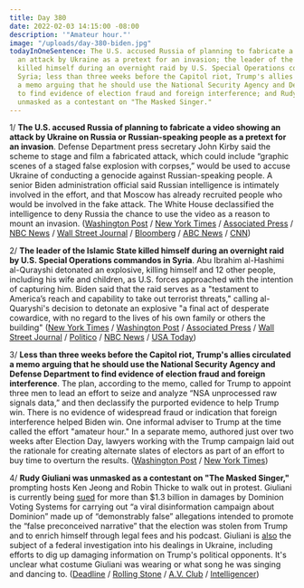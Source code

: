 ```yaml
---
title: Day 380
date: 2022-02-03 14:15:00 -08:00
description: '"Amateur hour."'
image: "/uploads/day-380-biden.jpg"
todayInOneSentence: The U.S. accused Russia of planning to fabricate a video showing
  an attack by Ukraine as a pretext for an invasion; the leader of the Islamic State
  killed himself during an overnight raid by U.S. Special Operations commandos in
  Syria; less than three weeks before the Capitol riot, Trump's allies circulated
  a memo arguing that he should use the National Security Agency and Defense Department
  to find evidence of election fraud and foreign interference; and Rudy Giuliani was
  unmasked as a contestant on "The Masked Singer."
---
```


1/ **The U.S. accused Russia of planning to fabricate a video showing an attack by Ukraine on Russia or Russian-speaking people as a pretext for an invasion**. Defense Department press secretary John Kirby said the scheme to stage and film a fabricated attack, which could include “graphic scenes of a staged false explosion with corpses,” would be used to accuse Ukraine of conducting a genocide against Russian-speaking people. A senior Biden administration official said Russian intelligence is intimately involved in the effort, and that Moscow has already recruited people who would be involved in the fake attack. The White House declassified the intelligence to deny Russia the chance to use the video as a reason to mount an invasion. ([Washington Post](https://www.washingtonpost.com/national-security/2022/02/03/russia-ukraine-staged-attack/) / [New York Times](https://www.nytimes.com/2022/02/03/us/politics/russia-ukraine-invasion-pretext.html) / [Associated Press](https://apnews.com/article/russia-ukraine-business-europe-belarus-jens-stoltenberg-43c9151532de706a2edec5684dfcf07d) / [NBC News](https://www.nbcnews.com/politics/national-security/russia-has-plan-stage-attack-pretext-ukraine-invasion-u-s-n1288557) / [Wall Street Journal](https://www.wsj.com/articles/u-s-says-russia-is-planning-to-fabricate-a-pretext-for-invasion-of-ukraine-11643918087?mod=hp_lead_pos3) / [Bloomberg](https://www.bloomberg.com/news/articles/2022-02-03/russia-weighed-staged-video-to-justify-ukraine-attack-u-s-says?sref=MIBMEEoj) / [ABC News](https://abcnews.go.com/Politics/us-russia-planning-video-fake-ukrainian-attack-corpses/story?id=82651966) / [CNN](https://www.cnn.com/2022/02/03/politics/us-alleges-russian-false-flag-ukraine/index.html))

2/ **The leader of the Islamic State killed himself during an overnight raid by U.S. Special Operations commandos in Syria**. Abu Ibrahim al-Hashimi al-Qurayshi detonated an explosive, killing himself and 12 other people, including his wife and children, as U.S. forces approached with the intention of capturing him. Biden said that the raid serves as a "testament to America’s reach and capability to take out terrorist threats," calling al-Quaryshi's decision to detonate an explosive "a final act of desperate cowardice, with no regard to the lives of his own family or others the building" ([New York Times](https://www.nytimes.com/live/2022/02/03/world/us-raid-syria-isis) / [Washington Post](https://www.washingtonpost.com/world/2022/02/03/us-syria-strike/) / [Associated Press](https://apnews.com/article/biden-says-us-raid-syria-killed-islamic-state-group-leader-ca598136de014e008f746a35f6f721b0) / [Wall Street Journal](https://www.wsj.com/articles/u-s-special-forces-raid-syrian-site-in-search-of-terrorist-leader-11643869402) / [Politico](https://www.politico.com/news/2022/02/03/us-forces-syria-raid-00005114) / [NBC News](https://www.nbcnews.com/politics/white-house/biden-calls-isis-leader-s-suicide-bomb-desperate-act-cowardice-n1288527) / [USA Today](https://www.usatoday.com/story/news/politics/2022/02/03/us-kills-isis-leader-abu-ibrahim-al-hashimi-al-qurayshi-syria-raid/6646804001/))

3/ **Less than three weeks before the Capitol riot, Trump's allies circulated a memo arguing that he should use the National Security Agency and Defense Department to find evidence of election fraud and foreign interference**. The plan, according to the memo, called for Trump to appoint three men to lead an effort to seize and analyze “NSA unprocessed raw signals data,” and then declassify the purported evidence to help Trump win. There is no evidence of widespread fraud or indication that foreign interference helped Biden win. One informal adviser to Trump at the time called the effort "amateur hour." In a separate memo, authored just over two weeks after Election Day, lawyers working with the Trump campaign laid out the rationale for creating alternate slates of electors as part of an effort to buy time to overturn the results. ([Washington Post](https://www.washingtonpost.com/politics/2022/02/03/trump-nsa-election/) / [New York Times](https://www.nytimes.com/2022/02/02/us/politics/trump-jan-6-memos.html))

4/ **Rudy Giuliani was unmasked as a contestant on "The Masked Singer,"** prompting hosts Ken Jeong and Robin Thicke to walk out in protest. Giuliani is currently being [sued](https://whatthefuckjusthappenedtoday.com/2021/01/25/day-6/#5-dominion-voting-systems-filed-a-de) for more than $1.3 billion in damages by Dominion Voting Systems for carrying out “a viral disinformation campaign about Dominion” made up of “demonstrably false” allegations intended to promote the “false preconceived narrative” that the election was stolen from Trump and to enrich himself through legal fees and his podcast. Giuliani is [also](https://whatthefuckjusthappenedtoday.com/2021/04/28/day-99/#2-federal-investigators-executed-sea) the subject of a federal investigation into his dealings in Ukraine, including efforts to dig up damaging information on Trump's political opponents. It's unclear what costume Giuliani was wearing or what song he was singing and dancing to. ([Deadline](https://deadline.com/2022/02/rudy-giuliani-the-masked-singer-contestant-judge-ken-jeong-robin-thicke-walk-off-in-protest-1234925291/) / [Rolling Stone](https://www.rollingstone.com/tv/tv-news/rudy-giuliani-ken-jeong-robin-thicke-the-masked-singer-walkout-1294358/) / [A.V. Club](https://www.avclub.com/rudy-giuliani-masked-singer-ken-jeong-robin-thicke-1848472002?scrolla=5eb6d68b7fedc32c19ef33b4) / [Intelligencer](https://nymag.com/intelligencer/2022/02/rudy-giuliani-appeared-in-costume-on-the-masked-singer.html))